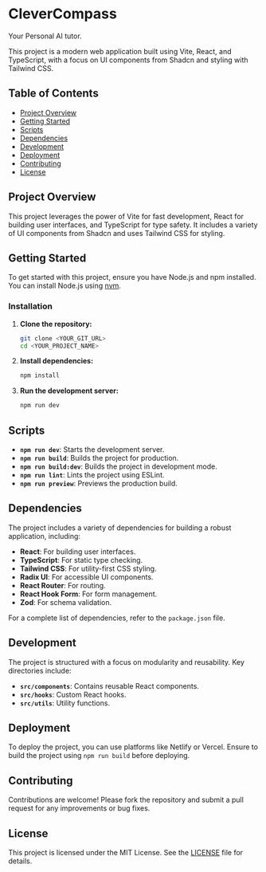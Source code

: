 # CleverCompass
Your Personal AI tutor.

This project is a modern web application built using Vite, React, and TypeScript, with a focus on UI components from Shadcn and styling with Tailwind CSS.

## Table of Contents

- [Project Overview](#project-overview)
- [Getting Started](#getting-started)
- [Scripts](#scripts)
- [Dependencies](#dependencies)
- [Development](#development)
- [Deployment](#deployment)
- [Contributing](#contributing)
- [License](#license)

## Project Overview

This project leverages the power of Vite for fast development, React for building user interfaces, and TypeScript for type safety. It includes a variety of UI components from Shadcn and uses Tailwind CSS for styling.

## Getting Started

To get started with this project, ensure you have Node.js and npm installed. You can install Node.js using [nvm](https://github.com/nvm-sh/nvm#installing-and-updating).

### Installation

1. **Clone the repository:**

   ```sh
   git clone <YOUR_GIT_URL>
   cd <YOUR_PROJECT_NAME>
   ```

2. **Install dependencies:**

   ```sh
   npm install
   ```

3. **Run the development server:**

   ```sh
   npm run dev
   ```

## Scripts

- **`npm run dev`**: Starts the development server.
- **`npm run build`**: Builds the project for production.
- **`npm run build:dev`**: Builds the project in development mode.
- **`npm run lint`**: Lints the project using ESLint.
- **`npm run preview`**: Previews the production build.

## Dependencies

The project includes a variety of dependencies for building a robust application, including:

- **React**: For building user interfaces.
- **TypeScript**: For static type checking.
- **Tailwind CSS**: For utility-first CSS styling.
- **Radix UI**: For accessible UI components.
- **React Router**: For routing.
- **React Hook Form**: For form management.
- **Zod**: For schema validation.

For a complete list of dependencies, refer to the `package.json` file.

## Development

The project is structured with a focus on modularity and reusability. Key directories include:

- **`src/components`**: Contains reusable React components.
- **`src/hooks`**: Custom React hooks.
- **`src/utils`**: Utility functions.

## Deployment

To deploy the project, you can use platforms like Netlify or Vercel. Ensure to build the project using `npm run build` before deploying.

## Contributing

Contributions are welcome! Please fork the repository and submit a pull request for any improvements or bug fixes.

## License

This project is licensed under the MIT License. See the [LICENSE](LICENSE) file for details.
